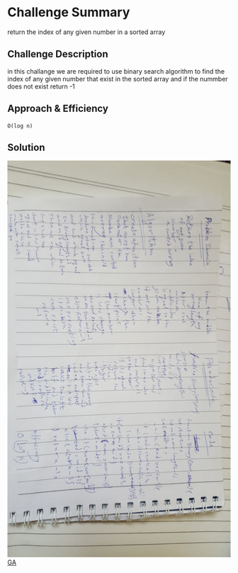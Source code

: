 # Challenge Summary
<!-- Short summary or background information -->
return the index of any given number in a sorted array

## Challenge Description
<!-- Description of the challenge -->
in this challange we are required to use binary search algorithm to find the index of any given number that exist in the sorted array and if the nummber does not exist return -1

## Approach & Efficiency
<!-- What approach did you take? Why? What is the Big O space/time for this approach? -->
	O(log n)

## Solution
<!-- Embedded whiteboard image -->
![Whiteboarding](./../../assets/array-binary-search.jpg)
[GA](https://github.com/Amer-401-advanced-javascript/data-structures-and-algorithms/actions)
